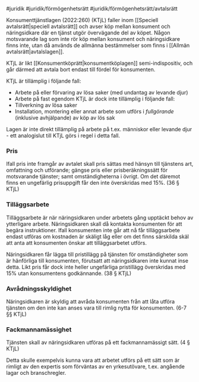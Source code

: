 #juridik #juridik/förmögenhetsrätt #juridik/förmögenhetsrätt/avtalsrätt 

Konsumenttjänstlagen (2022:260) (KTjL) faller inom [[Speciell avtalsrätt|speciell avtalsrätt]] och avser köp mellan konsument och näringsidkare där en tjänst utgör övervägande del av köpet. Någon motsvarande lag som inte rör köp mellan konsument och näringsidkare finns inte, utan då används de allmänna bestämmelser som finns i [[Allmän avtalsrätt|avtalslagen]].

KTjL är likt [[Konsumentköprätt|konsumentköplagen]] semi-indispositiv, och går därmed att avtala bort endast till fördel för konsumenten.

KTjL är tillämplig i följande fall:
- Arbete på eller förvaring av lösa saker (med undantag av levande djur)
- Arbete på fast egendom
KTjL är dock inte tillämplig i följande fall:
- Tillverkning av lösa saker
- Installation, montering eller annat arbete som utförs i *fullgörande* (inklusive avhjälpande) av köp av lös sak

Lagen är inte direkt tillämplig på arbete på t.ex. människor eller levande djur - ett analogislut till KTjL görs i regel i detta fall.
### Pris
Ifall pris inte framgår av avtalet skall pris sättas med hänsyn till tjänstens art, omfattning och utförande; gängse pris eller prisberäkningssätt för motsvarande tjänster; samt omständigheterna i övrigt. Om det däremot finns en ungefärlig prisuppgift får den inte överskridas med 15%. (36 § KTjL)
### Tilläggsarbete
Tilläggsarbete är när näringsidkaren under arbetets gång upptäckt behov av ytterligare arbete. Näringsidkaren skall då kontakta konsumenten för att begära instruktioner. Ifall konsumenten inte går att nå får tilläggsarbete endast utföras om kostnaden är skäligt låg eller om det finns särskilda skäl att anta att konsumenten önskar att tilläggsarbetet utförs.

Näringsidkaren får lägga till pristillägg på tjänsten för omständigheter som är hänförliga till konsumenten, förutsatt att näringsidkaren inte kunnat inse detta. Likt pris får dock inte heller ungefärliga pristillägg överskridas med 15% utan konsumentens godkännande. (38 § KTjL)
### Avrådningsskyldighet
Näringsidkaren är skyldig att avråda konsumenten från att låta utföra tjänsten om den inte kan anses vara till rimlig nytta för konsumenten. (6-7 §§ KTjL)
### Fackmannamässighet
Tjänsten skall av näringsidkaren utföras på ett fackmannamässigt sätt. (4 § KTjL)

Detta skulle exempelvis kunna vara att arbetet utförs på ett sätt som är rimligt av den expertis som förväntas av en yrkesutövare, t.ex. angående lagar och branschregler.